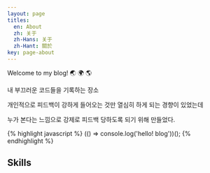 ```yaml
---
layout: page
titles:
  en: About
  zh: 关于
  zh-Hans: 关于
  zh-Hant: 關於
key: page-about
---
```


Welcome to my blog! :earth_asia: :earth_africa: :earth_americas:

내 부끄러운 코드들을 기록하는 장소

개인적으로 피드백이 강하게  들어오는 것만 열심히 하게 되는 경향이 있었는데  

누가 본다는 느낌으로 강제로 피드백 당하도록 되기 위해 만들었다.

{% highlight javascript %}
(() => console.log('hello! blog'))();
{% endhighlight %}

## Skills

